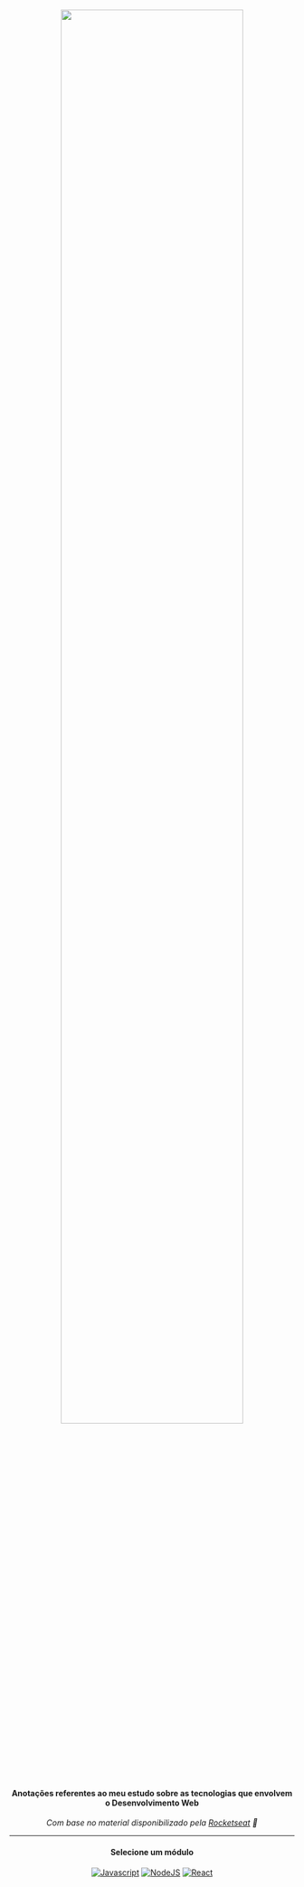<div  align="center">
<!-- Top Image and Title -->
<h1>
<img  src="https://i.imgur.com/ZgjxOT4.png"  width="80%"><br/>
</h1>
<!-- Subtitle/Description -->
  
#### Anotações referentes ao meu estudo sobre as tecnologias que envolvem o Desenvolvimento Web
*Com base no material disponibilizado pela [Rocketseat](https://rocketseat.com.br/) 🚀*
<hr>

#### Selecione um módulo<br>

[![Javascript](https://img.shields.io/badge/javascript%20-%23323330.svg?&style=for-the-badge&logo=javascript&logoColor=black&color=ffe05d)](https://www.google.com)
[![NodeJS](https://img.shields.io/badge/node.js%20-%2343853D.svg?&style=for-the-badge&logo=node.js&logoColor=white&color=28df99)](https://www.google.com)
[![React](https://img.shields.io/badge/react%20-%2320232a.svg?&style=for-the-badge&logo=react&logoColor=FFF&color=19d3da)](https://www.google.com)

</div>
